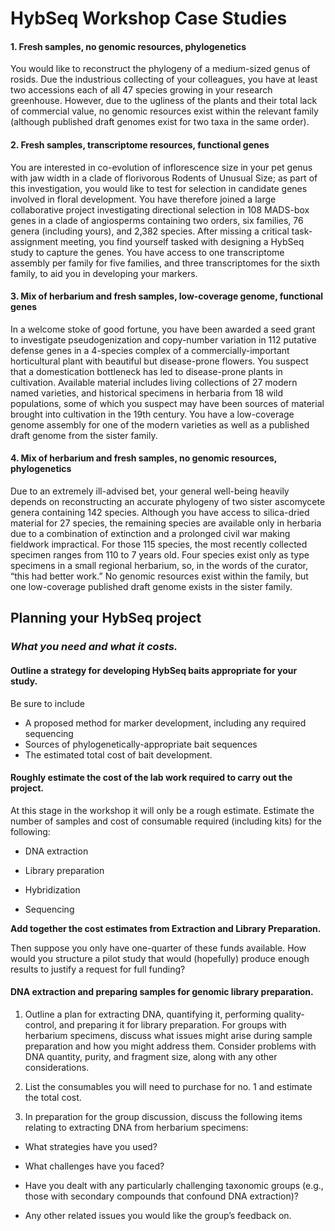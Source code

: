 # HybSeq Workshop Case Studies#### 1. Fresh samples, no genomic resources, phylogeneticsYou would like to reconstruct the phylogeny of a medium-sized genus of rosids. Due the industrious collecting of your colleagues, you have at least two accessions each of all 47 species growing in your research greenhouse. However, due to the ugliness of the plants and their total lack of commercial value, no genomic resources exist within the relevant family (although published draft genomes exist for two taxa in the same order). #### 2. Fresh samples, transcriptome resources, functional genesYou are interested in co-evolution of inflorescence size in your pet genus with jaw width in a clade of florivorous Rodents of Unusual Size; as part of this investigation, you would like to test for selection in candidate genes involved in floral development. You have therefore joined a large collaborative project investigating directional selection in 108 MADS-box genes in a clade of angiosperms containing two orders, six families, 76 genera (including yours), and 2,382 species. After missing a critical task-assignment meeting, you find yourself tasked with designing a HybSeq study to capture the genes. You have access to one transcriptome assembly per family for five families, and three transcriptomes for the sixth family, to aid you in developing your markers.#### 3. Mix of herbarium and fresh samples, low-coverage genome, functional genesIn a welcome stoke of good fortune, you have been awarded a seed grant to investigate pseudogenization and copy-number variation in 112 putative defense genes in a 4-species complex of a commercially-important horticultural plant with beautiful but disease-prone flowers. You suspect that a domestication bottleneck has led to disease-prone plants in cultivation. Available material includes living collections of 27 modern named varieties, and historical specimens in herbaria from 18 wild populations, some of which you suspect may have been sources of material brought into cultivation in the 19th century. You have a low-coverage genome assembly for one of the modern varieties as well as a published draft genome from the sister family.#### 4. Mix of herbarium and fresh samples, no genomic resources, phylogeneticsDue to an extremely ill-advised bet, your general well-being heavily depends on reconstructing an accurate phylogeny of two sister ascomycete genera containing 142 species. Although you have access to silica-dried material for 27 species, the remaining species are available only in herbaria due to a combination of extinction and a prolonged civil war making fieldwork impractical. For those 115 species, the most recently collected specimen ranges from 110 to 7 years old. Four species exist only as type specimens in a small regional herbarium, so, in the words of the curator, “this had better work.” No genomic resources exist within the family, but one low-coverage published draft genome exists in the sister family. ##  Planning your HybSeq project
### *What you need and what it costs.*#### Outline a strategy for developing HybSeq baits appropriate for your study. 
Be sure to include 
*	A proposed method for marker development, including any required sequencing
*	Sources of phylogenetically-appropriate bait sequences*	The estimated total cost of bait development.####	Roughly estimate the cost of the lab work required to carry out the project.

At this stage in the workshop it will only be a rough estimate. Estimate the number of samples and cost of consumable required (including kits) for the following:*	DNA extraction*	Library preparation*	Hybridization*	Sequencing **Add together the cost estimates from Extraction and Library Preparation.** 

Then suppose you only have one-quarter of these funds available. How would you structure a pilot study that would (hopefully) produce enough results to justify a request for full funding? #### DNA extraction and preparing samples for genomic library preparation.1.	Outline a plan for extracting DNA, quantifying it, performing quality-control, and preparing it for library preparation. For groups with herbarium specimens, discuss what issues might arise during sample preparation and how you might address them. Consider problems with DNA quantity, purity, and fragment size, along with any other considerations.2.	List the consumables you will need to purchase for no. 1 and estimate the total cost.3.	In preparation for the group discussion, discuss the following items relating to extracting DNA from herbarium specimens:*	What strategies have you used?*	What challenges have you faced?*	Have you dealt with any particularly challenging taxonomic groups (e.g., those with secondary compounds that confound DNA extraction)?*	Any other related issues you would like the group’s feedback on.